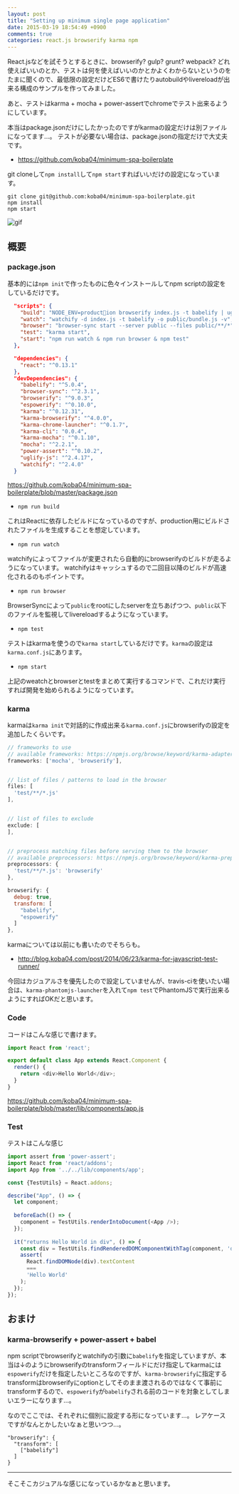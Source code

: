 ```yaml
---
layout: post
title: "Setting up minimum single page application"
date: 2015-03-19 18:54:49 +0900
comments: true
categories: react.js browserify karma npm
---
```


React.jsなどを試そうとするときに、browserify? gulp? grunt? webpack? どれ使えばいいのとか、テストは何を使えばいいのかとかよくわからないというのをたまに聞くので、最低限の設定だけどES6で書けたりautobuildやlivereloadが出来る構成のサンプルを作ってみました。

あと、テストはkarma + mocha + power-assertでchromeでテスト出来るようにしています。

<!-- more -->

本当はpackage.jsonだけにしたかったのですがkarmaの設定だけは別ファイルになってます...。
テストが必要ない場合は、package.jsonの指定だけで大丈夫です。


* https://github.com/koba04/minimum-spa-boilerplate

git cloneして`npm install`して`npm start`すればいいだけの設定になっています。

```
git clone git@github.com:koba04/minimum-spa-boilerplate.git
npm install
npm start
```

![gif](http://i.gyazo.com/f906464bfb325437c5c905f80a5b976d.gif)


## 概要

### package.json

基本的には`npm init`で作ったものに色々インストールしてnpm scriptの設定をしているだけです。

```json
  "scripts": {
    "build": "NODE_ENV=production browserify index.js -t babelify | uglifyjs > public/bundle.js",
    "watch": "watchify -d index.js -t babelify -o public/bundle.js -v",
    "browser": "browser-sync start --server public --files public/**/*",
    "test": "karma start",
    "start": "npm run watch & npm run browser & npm test"
  },

  "dependencies": {
    "react": "^0.13.1"
  },
  "devDependencies": {
    "babelify": "^5.0.4",
    "browser-sync": "^2.3.1",
    "browserify": "^9.0.3",
    "espowerify": "^0.10.0",
    "karma": "^0.12.31",
    "karma-browserify": "^4.0.0",
    "karma-chrome-launcher": "^0.1.7",
    "karma-cli": "0.0.4",
    "karma-mocha": "^0.1.10",
    "mocha": "^2.2.1",
    "power-assert": "^0.10.2",
    "uglify-js": "^2.4.17",
    "watchify": "^2.4.0"
  }
```
https://github.com/koba04/minimum-spa-boilerplate/blob/master/package.json

* `npm run build`

これはReactに依存したビルドになっているのですが、production用にビルドされたファイルを生成することを想定しています。

* `npm run watch`

watchifyによってファイルが変更されたら自動的にbrowserifyのビルドが走るようになっています。
watchifyはキャッシュするので二回目以降のビルドが高速化されるのもポイントです。

* `npm run browser`

BrowserSyncによって`public`をrootにしたserverを立ちあげつつ、`public`以下のファイルを監視してlivereloadするようになっています。

* `npm test`

テストはkarmaを使うので`karma start`しているだけです。`karma`の設定は`karma.conf.js`にあります。

* `npm start`

上記のweatchとbrowserとtestをまとめて実行するコマンドで、これだけ実行すれば開発を始められるようになっています。

### karma

karmaは`karma init`で対話的に作成出来る`karma.conf.js`にbrowserifyの設定を追加したくらいです。

```js
// frameworks to use
// available frameworks: https://npmjs.org/browse/keyword/karma-adapter
frameworks: ['mocha', 'browserify'],


// list of files / patterns to load in the browser
files: [
  'test/**/*.js'
],


// list of files to exclude
exclude: [
],


// preprocess matching files before serving them to the browser
// available preprocessors: https://npmjs.org/browse/keyword/karma-preprocessor
preprocessors: {
  'test/**/*.js': 'browserify'
},

browserify: {
  debug: true,
  transform: [
    "babelify",
    "espowerify"
  ]
},
```

karmaについては以前にも書いたのでそちらも。

* http://blog.koba04.com/post/2014/06/23/karma-for-javascript-test-runner/

今回はカジュアルさを優先したので設定していませんが、travis-ciを使いたい場合は、`karma-phantomjs-launcher`を入れて`npm test`でPhantomJSで実行出来るようにすればOKだと思います。


### Code

コードはこんな感じで書けます。

```js
import React from 'react';

export default class App extends React.Component {
  render() {
    return <div>Hello World</div>;
  }
}
```
https://github.com/koba04/minimum-spa-boilerplate/blob/master/lib/components/app.js


### Test

テストはこんな感じ

```js
import assert from 'power-assert';
import React from 'react/addons';
import App from '../../lib/components/app';

const {TestUtils} = React.addons;

describe("App", () => {
  let component;
  
  beforeEach(() => {
    component = TestUtils.renderIntoDocument(<App />);
  });
  
  it("returns Hello World in div", () => {
    const div = TestUtils.findRenderedDOMComponentWithTag(component, 'div');
    assert(
      React.findDOMNode(div).textContent
      ===
      'Hello World'
    );
  });
});
```

## おまけ

### karma-browserify + power-assert + babel

npm scriptでbrowserifyとwatchifyの引数に`babelify`を指定していますが、本当は↓のようにbrowserifyのtransformフィールドにだけ指定してkarmaには`espowerify`だけを指定したいところなのですが、`karma-browserify`に指定するtransformはbrowserifyにoptionとしてそのまま渡されるのではなくて事前にtransformするので、`espowerify`が`babelify`される前のコードを対象としてしまいエラーになります...。

なのでここでは、それぞれに個別に設定する形になっています...。
レアケースですがなんとかしたいなぁと思いつつ...。


```
"browserify": {
  "transform": [
    ["babelify"]
  ]
}
```

------

そこそこカジュアルな感じになっているかなぁと思います。